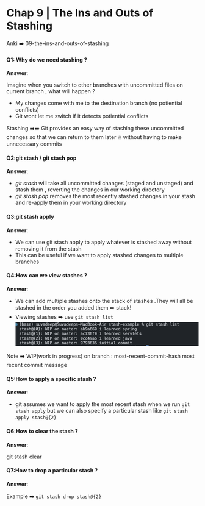 # Chap 9 | The Ins and Outs of Stashing

Anki ➡️ 09-the-ins-and-outs-of-stashing

#### Q1: Why do we need stashing ?

**Answer**:

Imagine when you switch to other branches with uncommitted files on current branch , what will happen ?

- My changes come with me to the destination branch (no potiential conflicts)
- Git wont let me switch if it detects potiential conflicts

Stashing ➡️➡️ Git provides an easy way of stashing these uncommitted changes so that we can return to them later 🔥 without having to make unnecessary commits

#### Q2:git stash / git stash pop

**Answer**:

- _git stash_ will take all uncommitted changes (staged and unstaged) and stash them , reverting the changes in our working directory
- _git stash pop_ removes the most recently stashed changes in your stash and re-apply them in your working directory

#### Q3:git stash apply

**Answer**:

- We can use git stash apply to apply whatever is stashed away without removing it from the stash
- This can be useful if we want to apply stashed changes to multiple branches

#### Q4:How can we view stashes ?

**Answer**:

- We can add multiple stashes onto the stack of stashes .They will all be stashed in the order you added them ➡️ stack!
- Viewing stashes ➡️ use `git stash list`![git-stash-list](../../Assets/git-stash-list.png)

Note ➡️ WIP(work in progress) on branch : most-recent-commit-hash most recent commit message

#### Q5:How to apply a specific stash ? 

**Answer**:

- git assumes we want to apply the most recent stash when we run `git stash apply` but we can also specify a particular stash like `git stash apply stash@{2}`

#### Q6:How to clear the stash ? 

**Answer**:

git stash clear 

#### Q7:How to drop a particular stash ? 

**Answer**:

Example ➡️ `git stash drop stash@{2}`

